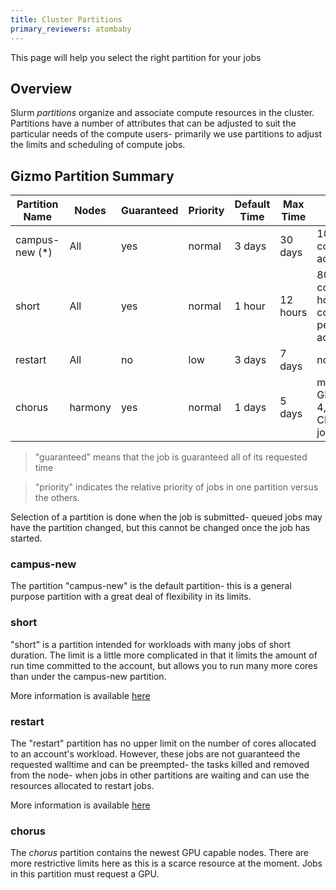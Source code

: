 ```yaml
---
title: Cluster Partitions
primary_reviewers: atombaby
---
```


This page will help you select the right partition for your jobs

## Overview

Slurm _partitions_ organize and associate compute resources in the cluster. Partitions have a number of attributes that can be adjusted to suit the particular needs of the compute users- primarily we use partitions to adjust the limits and scheduling of compute jobs.

## Gizmo Partition Summary

| Partition Name | Nodes | Guaranteed | Priority | Default Time | Max Time | Limits
|----------------|-------|------------|----------|----------|----------|--------
| campus-new (*) | All   | yes        | normal   | 3 days   | 30 days  | 1000 cores per account
| short          | All   | yes        | normal   | 1 hour   | 12 hours | 8000 core-hours committed per account
| restart        | All   | no         | low      | 3 days   | 7 days   | no limit
| chorus        | harmony   | yes         | normal      | 1 days   | 5 days   | min 1 GPU, max 4, max 8 CPU per job

> "guaranteed" means that the job is guaranteed all of its requested time

> "priority" indicates the relative priority of jobs in one partition versus the others.

Selection of a partition is done when the job is submitted- queued jobs may have the partition changed, but this cannot be changed once the job has started.

### campus-new

The partition "campus-new" is the default partition- this is a general purpose partition with a great deal of flexibility in its limits.

### short

"short" is a partition intended for workloads with many jobs of short duration.  The limit is a little more complicated in that it limits the amount of run time committed to the account, but allows you to run many more cores than under the campus-new partition.

More information is available [here](/compdemos/gizmo_short_partition/)

### restart

The "restart" partition has no upper limit on the number of cores allocated to an account's workload.  However, these jobs are not guaranteed the requested walltime and can be preempted- the tasks killed and removed from the node- when jobs in other partitions are waiting and can use the resources allocated to restart jobs.

More information is available [here](/scicomputing/compute_restart/)

### chorus

The _chorus_ partition contains the newest GPU capable nodes.  There are more restrictive limits here as this is a scarce resource at the moment.  Jobs in this partition must request a GPU.
